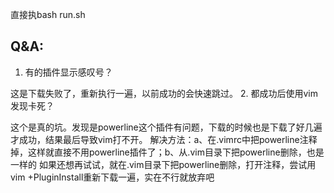 直接执bash run.sh

## Q&A:
1. 有的插件显示感叹号？

这是下载失败了，重新执行一遍，以前成功的会快速跳过。
2. 都成功后使用vim发现卡死？

这个是真的坑。发现是powerline这个插件有问题，下载的时候也是下载了好几遍才成功，结果最后导致vim打不开。
解决方法：a、在.vimrc中把powerline注释掉，这样就直接不用powerline插件了；b、从.vim目录下把powerline删除，也是一样的
如果还想再试试，就在.vim目录下把powerline删除，打开注释，尝试用vim +PluginInstall重新下载一遍，实在不行就放弃吧
